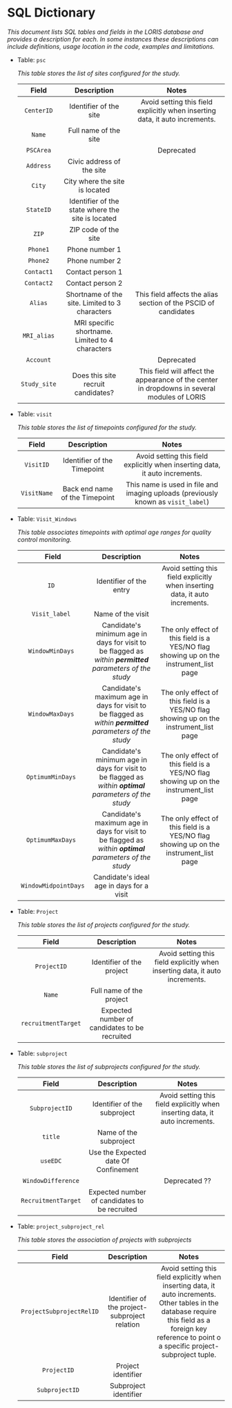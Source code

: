 # SQL Dictionary

*This document lists SQL tables and fields in the LORIS database and provides a description for each. In some instances these descriptions can include definitions, usage location in the code, examples and limitations.*

 - Table: `psc`
 
 	*This table stores the list of sites configured for the study.*
 
	|     Field    |                    Description                   |                                             Notes                                            |
	|:------------:|:------------------------------------------------:|:--------------------------------------------------------------------------------------------:|
	| `CenterID`   | Identifier of the site                           | Avoid setting this field explicitly when inserting data, it auto increments.                 |
	| `Name`       | Full name of the site                            |                                                                                              |
	| `PSCArea`    |                                                  | Deprecated                                                                                   |
	| `Address`    | Civic address of the site                        |                                                                                              |
	| `City`       | City where the site is located                   |                                                                                              |
	| `StateID`    | Identifier of the state where the site is located|                                                                                              |
	| `ZIP`        | ZIP code of the site                             |                                                                                              |
	| `Phone1`     | Phone number 1                                   |                                                                                              |
	| `Phone2`     | Phone number 2                                   |                                                                                              |
	| `Contact1`   | Contact person 1                                 |                                                                                              |
	| `Contact2`   | Contact person 2                                 |                                                                                              |
	| `Alias`      | Shortname of the site. Limited to 3 characters   | This field affects the alias section of the PSCID of candidates                              |
	| `MRI_alias`  | MRI specific shortname. Limited to 4 characters  |                                                                                              |
	| `Account`    |                                                  | Deprecated                                                                                   |
	| `Study_site` | Does this site recruit candidates?               | This field will affect the appearance of the center in dropdowns in several modules of LORIS |

- Table: `visit`

 	*This table stores the list of timepoints configured for the study.*
 	
 	|     Field    |          Description          |                                    Notes                                                |
	|:------------:|:------------------------------------------------:|:-------------------------------------------------------------------:|
	| `VisitID`   | Identifier of the Timepoint    | Avoid setting this field explicitly when inserting data, it auto increments.    |
	| `VisitName` | Back end name of the Timepoint | This name is used in file and imaging uploads (previously known as `visit_label`) |

- Table: `Visit_Windows`

 	*This table associates timepoints with optimal age ranges for quality control monitoring.*
 	
 	|        Field         |                                        Description                                        |                         Notes                          |
	|:--------------------:|:-----------------------------------------------------------------------------------------:|:------------------------------------------------------:|
	| `ID `                | Identifier of the entry                                                                                   | Avoid setting this field explicitly when inserting data, it auto increments.           |
	| `Visit_label `       | Name of the visit                                                                                         |  |
	| `WindowMinDays `     | Candidate's minimum age in days for visit to be flagged as _within **permitted** parameters of the study_ | The only effect of this field is a YES/NO flag showing up on the instrument_list page|
	| `WindowMaxDays `     | Candidate's maximum age in days for visit to be flagged as _within **permitted** parameters of the study_ | The only effect of this field is a YES/NO flag showing up on the instrument_list page|
	| `OptimumMinDays `    | Candidate's minimum age in days for visit to be flagged as _within **optimal** parameters of the study_   | The only effect of this field is a YES/NO flag showing up on the instrument_list page|
	| `OptimumMaxDays `    | Candidate's maximum age in days for visit to be flagged as _within **optimal** parameters of the study_   | The only effect of this field is a YES/NO flag showing up on the instrument_list page|
	| `WindowMidpointDays `| Candidate's ideal age in days for a visit                                                                 |  |
	

- Table: `Project`
 
 	*This table stores the list of projects configured for the study.*
 
	|         Field        |                  Description                  |                                        Notes                                                 |
	|:--------------------:|:---------------------------------------------:|:--------------------------------------------------------------------------------------------:|
	| `ProjectID`          | Identifier of the project                     | Avoid setting this field explicitly when inserting data, it auto increments.          |
	| `Name`               | Full name of the project                      |                                                                                              |
	| `recruitmentTarget`  | Expected number of candidates to be recruited |                                                                                              |


- Table: `subproject`
 
 	*This table stores the list of subprojects configured for the study.*
 
	|        Field       |                  Description                  |                                     Notes                                    |
	|:------------------:|:---------------------------------------------:|:----------------------------------------------------------------------------:|
	| `SubprojectID`     | Identifier of the subproject                  | Avoid setting this field explicitly when inserting data, it auto increments. |
	| `title`            | Name of the subproject                        |                                                                              |
	| `useEDC`           | Use the Expected date Of Confinement          |                                                                              |
	| `WindowDifference` |                                               | Deprecated ??                                                                |
	| `RecruitmentTarget`| Expected number of candidates to be recruited |                                                                              |
	
	
- Table: `project_subproject_rel`
 
 	*This table stores the association of projects with subprojects*
 
	|            Field          |                    Description                   |                                     Notes                                    |
	|:-------------------------:|:------------------------------------------------:|:----------------------------------------------------------------------------:|
	| `ProjectSubprojectRelID ` | Identifier of the project-subproject relation    | Avoid setting this field explicitly when inserting data, it auto increments. Other tables in the database require this field as a foreign key reference to point o a specific project-subproject tuple.   |
	| `ProjectID `              | Project identifier                               |                                                                              |
	| `SubprojectID `           | Subproject identifier                            |                                                                              |
